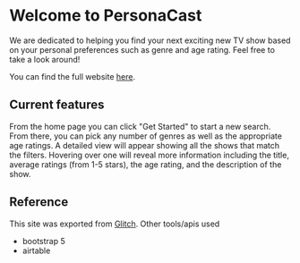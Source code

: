 # Welcome to PersonaCast

We are dedicated to helping you find your next exciting new TV show based on your personal preferences such as genre and age rating. Feel free to take a look around!

You can find the full website [here](https://personacast.glitch.me/).

## Current features
From the home page you can click "Get Started" to start a new search. From there, you can pick any number of genres as well as the appropriate age ratings. A detailed view will appear showing all the shows that match the filters. Hovering over one will reveal more information including the title, average ratings (from 1-5 stars), the age rating, and the description of the show.

## Reference
This site was exported from [Glitch](glitch.com).
Other tools/apis used
- bootstrap 5
- airtable
